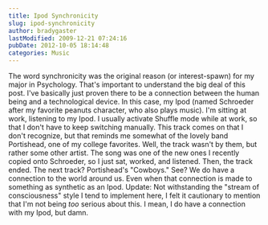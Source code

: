 ```yaml
---
title: Ipod Synchronicity
slug: ipod-synchronicity
author: bradygaster
lastModified: 2009-12-21 07:24:16
pubDate: 2012-10-05 18:14:48
categories: Music
---
```


The word
<a>synchronicity</a>  was the original reason (or interest-spawn) for my major in Psychology. That&apos;s important to understand the big deal of this post. I&apos;ve basically just proven there to be a connection between the human being and a technological device.
In this case, my Ipod (named Schroeder after my favorite peanuts character, who also plays music). I&apos;m sitting at work, listening to my Ipod. I usually activate Shuffle mode while at work, so that I don&apos;t have to keep switching manually. This track comes
on that I don&apos;t recognize, but that reminds me somewhat of the lovely band
<a>Portishead</a>, one of my college favorites. Well, the track wasn&apos;t by them, but rather some other artist. The song was one of the new ones I recently copied onto Schroeder, so I just sat, worked, and listened. Then, the track ended. The next track? Portishead&apos;s
&quot;Cowboys.&quot; See? We do have a connection to the world around us. Even when that connection is made to something as synthetic as an Ipod. Update: Not withstanding the &quot;stream of consciousness&quot; style I tend to implement here, I felt it cautionary to mention
that I&apos;m not being <em>too</em>  serious about this. I mean, I do have a connection with my Ipod, but damn.
